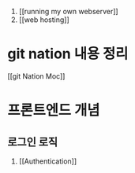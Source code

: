 1. [[running my own webserver]]
2. [[web hosting]]


# git nation 내용 정리 
[[git Nation Moc]]



# 프론트엔드 개념
## 로그인 로직 
1. [[Authentication]]